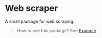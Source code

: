 # Web scraper

A small package for web scraping.

> How to use this package? See [Example](examples/example.php).
